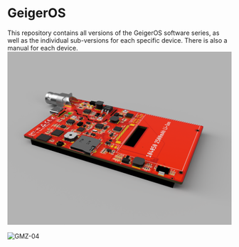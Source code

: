 # GeigerOS
This repository contains all versions of the GeigerOS software series, as well as the individual sub-versions for each specific device. There is also a manual for each device.
![GMZ-05](https://github.com/codemarv42/GeigerOS/blob/main/Media/GMZ-05/4e235e24-2c78-430c-acdd-6adb93e1a7e1.PNG)

![GMZ-04](https://github.com/codemarv42/GeigerOS/blob/main/Media/GMZ-04/GMZ-04_Geh%C3%A4use_2021-Feb-19_08-49-14PM-000_2.png)
